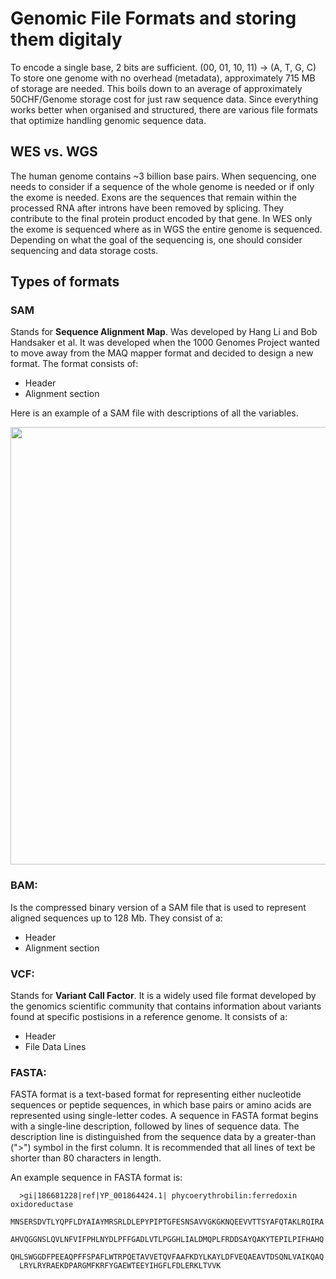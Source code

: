 
# Genomic File Formats and storing them digitaly
To encode a single base, 2 bits are sufficient. (00, 01, 10, 11) -> (A, T, G, C)
To store one genome with no overhead (metadata), approximately 715 MB of storage are needed.
This boils down to an average of approximately 50CHF/Genome storage cost for just raw sequence data.
Since everything works better when organised and structured, there are various file formats that optimize handling genomic sequence data.

## WES vs. WGS
The human genome contains ~3 billion base pairs. When sequencing, one needs to consider if a sequence of the whole genome is needed or if only the exome is needed. Exons are the sequences that remain within the processed RNA after introns have been removed by splicing. They contribute to the final protein product encoded by that gene. In WES only the exome is sequenced where as in WGS the entire genome is sequenced. Depending on what the goal of the sequencing is, one should consider sequencing and data storage costs.

## Types of formats

### SAM
Stands for **Sequence Alignment Map**. Was developed by Hang Li and Bob Handsaker et al. It was developed when the 1000 Genomes Project wanted to move away from the MAQ mapper format and decided to design a new format. The format consists of:
* Header
* Alignment section

Here is an example of a SAM file with descriptions of all the variables.
<p align="center">
<img src="https://github.com/compbiozurich/UZH-BIO392/blob/master/course-results/2021/john-oehninger/Images/sam_format_annotated_example.5108a0cd.jpg" width="700">
</p>

### BAM:
Is the compressed binary version of a SAM file that is used to represent aligned sequences up to 128 Mb. They consist of a:
* Header
* Alignment section

### VCF:
Stands for **Variant Call Factor**. It is a widely used file format developed by the genomics scientific community that contains information about variants found at specific postisions in a reference genome. It consists of a:
* Header
* File Data Lines


### FASTA:
FASTA format is a text-based format for representing either nucleotide sequences or peptide sequences, in which base pairs or amino acids are represented using single-letter codes. A sequence in FASTA format begins with a single-line description, followed by lines of sequence data. The description line is distinguished from the sequence data by a greater-than (">") symbol in the first column. It is recommended that all lines of text be shorter than 80 characters in length.

An example sequence in FASTA format is:

      >gi|186681228|ref|YP_001864424.1| phycoerythrobilin:ferredoxin oxidoreductase
      MNSERSDVTLYQPFLDYAIAYMRSRLDLEPYPIPTGFESNSAVVGKGKNQEEVVTTSYAFQTAKLRQIRA
      AHVQGGNSLQVLNFVIFPHLNYDLPFFGADLVTLPGGHLIALDMQPLFRDDSAYQAKYTEPILPIFHAHQ
      QHLSWGGDFPEEAQPFFSPAFLWTRPQETAVVETQVFAAFKDYLKAYLDFVEQAEAVTDSQNLVAIKQAQ
      LRYLRYRAEKDPARGMFKRFYGAEWTEEYIHGFLFDLERKLTVVK







